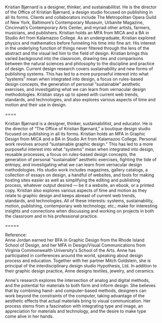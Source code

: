 Kristian Bjørnard is a designer, thinker, and sustainabilitist. He is the director of the Office of Kristian Bjørnard, a design studio focused on publishing in all its forms. Clients and collaborators include The Metropolitan Opera Guild of New York, Baltimore’s Contemporary Museum, Urbanite Magazine, Cincinnati’s Contemporary Arts Center, and myriad other artists, farmers, musicians, and publishers.
    Kristian holds an MFA from MICA and a BA in Studio Art from Kalamazoo College. As an undergraduate, Kristian explored physics and mathematics before funneling his time into fine art. His interest in the underlying function of things never filtered through the lens of the abstract and the visual led him to the field of design. Kristian brings this varied background into the classroom, drawing ties and comparisons between the natural sciences and philosophy to the discipline and practice of design.
    Current design research covers sustainability and new forms of publishing systems. This has led to a more purposeful interest into what “systems” mean when integrated into design, a focus on rules-based design concepts, the generation of personal “sustainable” aesthetic exercises, and investigating what we can learn from vernacular design methodologies. Kristian stays up to speed with current web trends, standards, and technologies, and also explores various aspects of time and motion and their use in design.

====

Kristian Bjørnard is a designer, thinker, sustainabilitist, and educator. He is the director of “The Office of Kristian Bjørnard,” a boutique design studio focused on publishing in all its forms. Kristian holds an MFA in Graphic Design from MICA and a BA in Studio Art from Kalamazoo College. Personal work revolves around “sustainable graphic design.” This has led to a more purposeful interest into what “systems” mean when integrated into design, reusable processes, a focus on rules-based design concepts, the generation of personal “sustainable” aesthetic exercises, fighting the tide of entropy, and investigating what we can learn from vernacular design methodologies. His studio work includes magazines, gallery catalogs, a collection of essays on design, a handful of websites, and tools for making hosting sites easier as well as simplifying the editing and publishing process, whatever output desired — be it a website, an ebook, or a printed copy.  Kristian also explores various aspects of time and motion as they relate to graphic design and keeps abreast of current web trends, standards, and technologies. All of these interests: systems, sustainability, motion, publishing, contemporary web technology, etc.; make for interesting insights and connections when discussing and working on projects in both the classroom and in his professional practice.


=====

Reference:  
Anne Jordan earned her BFA in Graphic Design from the Rhode Island School of Design, and her MFA in Design/Visual Communications from Virginia Commonwealth University's School of the Arts. Anne has participated in conferences around the world, speaking about design process and education. Together with her partner Mitch Goldstein, she is principal of the interdisciplinary design studio Hypothesis, Ltd. In addition to their graphic design practice, Anne designs textiles, jewelry, and ceramics.

Anne's research explores the intersection of analog and digital methods, and the potential for materials to both form and inform design. She believes that by combining hand- and computer-based methods, designers can work beyond the constraints of the computer, taking advantage of the aesthetic effects that actual materials bring to visual communication. Her process stems from a fascination with integrating type and image, an appreciation for materials and technology, and the desire to make type come alive in her hands.